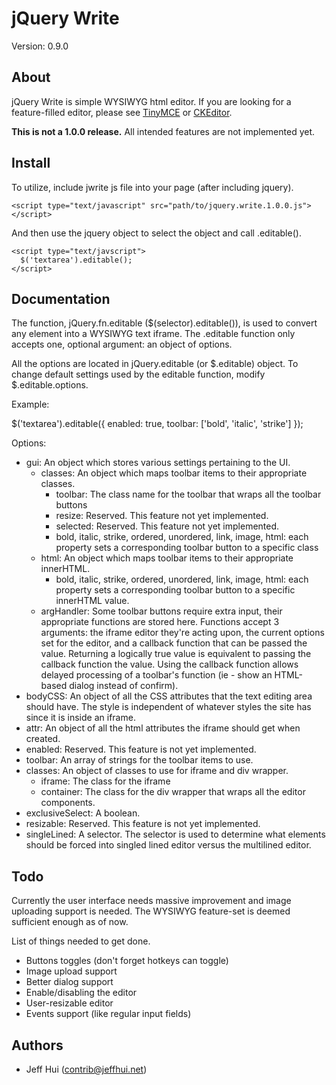 jQuery Write
================
Version: 0.9.0

About
-----
jQuery Write is simple WYSIWYG html editor. If you are looking for a
feature-filled editor, please see [TinyMCE][tinymce] or [CKEditor][ckeditor].

**This is not a 1.0.0 release.** All intended features are not implemented yet.

Install
-----
To utilize, include jwrite js file into your page (after including jquery).

    <script type="text/javascript" src="path/to/jquery.write.1.0.0.js"></script>

And then use the jquery object to select the object and call .editable().

    <script type="text/javscript">
      $('textarea').editable();
    </script>

Documentation
-----
The function, jQuery.fn.editable ($(selector).editable()), is used to
convert any element into a WYSIWYG text iframe. The .editable function only
accepts one, optional argument: an object of options.

All the options are located in jQuery.editable (or $.editable) object.
To change default settings used by the editable function, modify
$.editable.options.

Example:

  $('textarea').editable({
    enabled: true,
    toolbar: ['bold', 'italic', 'strike']
  });

Options:

* gui: An object which stores various settings pertaining to the UI.
  * classes: An object which maps toolbar items to their appropriate classes.
     * toolbar: The class name for the toolbar that wraps all the toolbar buttons
     * resize: Reserved. This feature not yet implemented.
     * selected: Reserved. This feature not yet implemented.
     * bold, italic, strike, ordered, unordered, link, image, html: each property
       sets a corresponding toolbar button to a specific class
  * html: An object which maps toolbar items to their appropriate innerHTML.
     * bold, italic, strike, ordered, unordered, link, image, html: each property
       sets a corresponding toolbar button to a specific innerHTML value.
  * argHandler: Some toolbar buttons require extra input, their appropriate functions
    are stored here. Functions accept 3 arguments: the iframe editor they're acting
    upon, the current options set for the editor, and a callback function that can
    be passed the value. Returning a logically true value is equivalent to passing the
    callback function the value. Using the callback function allows delayed processing
    of a toolbar's function (ie - show an HTML-based dialog instead of confirm).
* bodyCSS: An object of all the CSS attributes that the text editing area should have.
  The style is independent of whatever styles the site has since it is inside an
  iframe.
* attr: An object of all the html attributes the iframe should get when created.
* enabled: Reserved. This feature is not yet implemented.
* toolbar: An array of strings for the toolbar items to use.
* classes: An object of classes to use for iframe and div wrapper.
  * iframe: The class for the iframe
  * container: The class for the div wrapper that wraps all the editor components.
* exclusiveSelect: A boolean.
* resizable: Reserved. This feature is not yet implemented.
* singleLined: A selector. The selector is used to determine what elements should be
  forced into singled lined editor versus the multilined editor.


Todo
-----
Currently the user interface needs massive improvement and image uploading support is needed.
The WYSIWYG feature-set is deemed sufficient enough as of now.

List of things needed to get done.

* Buttons toggles (don't forget hotkeys can toggle)
* Image upload support
* Better dialog support
* Enable/disabling the editor
* User-resizable editor
* Events support (like regular input fields)

Authors
-----
* Jeff Hui (contrib@jeffhui.net)

  [tinymce]: http://tinymce.moxiecode.com/
  [ckeditor]: http://ckeditor.com/